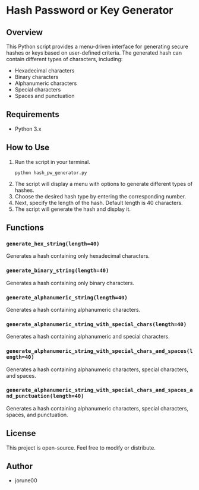 # Hash Password or Key Generator

## Overview

This Python script provides a menu-driven interface for generating secure hashes or keys based on user-defined criteria. The generated hash can contain different types of characters, including:

- Hexadecimal characters
- Binary characters
- Alphanumeric characters
- Special characters
- Spaces and punctuation

## Requirements

- Python 3.x

## How to Use

1. Run the script in your terminal.
    ```
    python hash_pw_generator.py
    ```
2. The script will display a menu with options to generate different types of hashes.
3. Choose the desired hash type by entering the corresponding number.
4. Next, specify the length of the hash. Default length is 40 characters.
5. The script will generate the hash and display it.

## Functions

### `generate_hex_string(length=40)`

Generates a hash containing only hexadecimal characters.

### `generate_binary_string(length=40)`

Generates a hash containing only binary characters.

### `generate_alphanumeric_string(length=40)`

Generates a hash containing alphanumeric characters.

### `generate_alphanumeric_string_with_special_chars(length=40)`

Generates a hash containing alphanumeric and special characters.

### `generate_alphanumeric_string_with_special_chars_and_spaces(length=40)`

Generates a hash containing alphanumeric characters, special characters, and spaces.

### `generate_alphanumeric_string_with_special_chars_and_spaces_and_punctuation(length=40)`

Generates a hash containing alphanumeric characters, special characters, spaces, and punctuation.

## License

This project is open-source. Feel free to modify or distribute.

## Author

- jorune00

